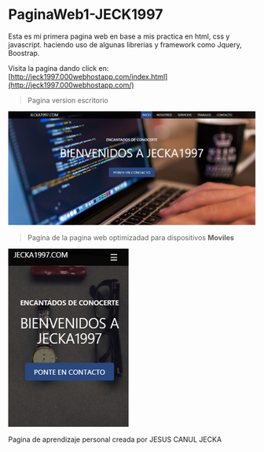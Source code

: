 # PaginaWeb1-JECK1997

Esta es mi primera pagina web en base a mis practica en html, css y javascript. haciendo uso de algunas librerias y framework como Jquery, Boostrap.

Visita la pagina dando click en:
[http://jeck1997.000webhostapp.com/index.html](http://jeck1997.000webhostapp.com/)

>Pagina version escritorio

![Index](images/index-rd.png)

>Pagina de la pagina web optimizadad para dispositivos **Moviles**

![Index version movil](images/index-mv-rd.png)

Pagina de aprendizaje personal creada por JESUS CANUL JECKA